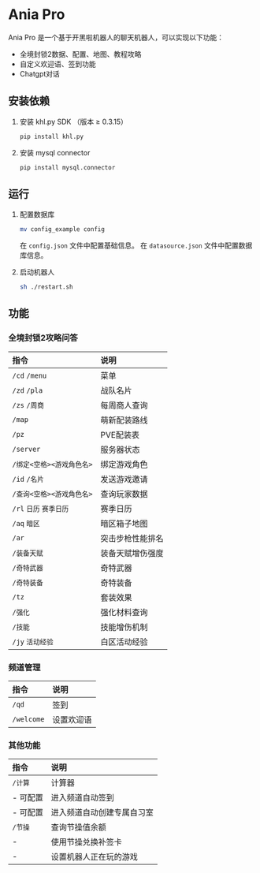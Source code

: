 
# Ania Pro

Ania Pro 是一个基于开黑啦机器人的聊天机器人，可以实现以下功能：

- 全境封锁2数据、配置、地图、教程攻略
- 自定义欢迎语、签到功能
- Chatgpt对话

## 安装依赖

1. 安装 khl.py SDK （版本 ≥ 0.3.15）

   ```bash
   pip install khl.py
   ```

2. 安装 mysql connector

   ```bash
   pip install mysql.connector
   ```

## 运行

1. 配置数据库

   
   ```bash
   mv config_example config
   ```
   在 `config.json` 文件中配置基础信息。
   在 `datasource.json` 文件中配置数据库信息。

3. 启动机器人

   ```bash
   sh ./restart.sh
   ```

## 功能

### 全境封锁2攻略问答

|指令|说明|
| :------------ | :------------ |
|`/cd` `/menu`   |  菜单  |
|`/zd` `/pla`   | 战队名片  |
|`/zs` `/周商` |每周商人查询  |
|`/map` |萌新配装路线  |
|`/pz` |PVE配装表  |
|`/server` |服务器状态  |
|`/绑定<空格><游戏角色名>` |绑定游戏角色 |
|`/id` `/名片` |发送游戏邀请  |
|`/查询<空格><游戏角色名>`  |查询玩家数据  |
|`/rl` `日历` `赛季日历` |赛季日历  |
|`/aq` `暗区` |暗区箱子地图  |
|`/ar` |突击步枪性能排名  |
|`/装备天赋` |装备天赋增伤强度 |
|`/奇特武器` |奇特武器  |
|`/奇特装备` |奇特装备 |
|`/tz` |套装效果  |
|`/强化` |强化材料查询  |
|`/技能` |技能增伤机制  |
|`/jy` `活动经验` |白区活动经验  |

### 频道管理

|指令|说明|
| :------------ | :------------ |
|`/qd` |签到  |
|`/welcome` |设置欢迎语  |

### 其他功能
|指令|说明|
| :------------ | :------------ |
|`/计算` |计算器 |
|- 可配置 |进入频道自动签到 |
|- 可配置 |进入频道自动创建专属自习室 |
|`/节操` |查询节操值余额 |
|- |使用节操兑换补签卡 |
|- |设置机器人正在玩的游戏 |
